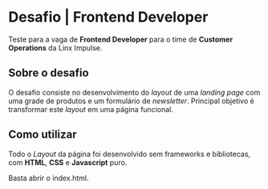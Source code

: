 # Desafio | Frontend Developer

Teste para a vaga de **Frontend Developer** para o time de **Customer Operations** da Linx Impulse.

## Sobre o desafio

O desafio consiste no desenvolvimento do *layout* de uma *landing page* com uma grade de produtos e um formulário de *newsletter*. Principal objetivo é transformar este *layout* em uma página funcional.

## Como utilizar

Todo o *Layout* da página foi desenvolvido sem frameworks e bibliotecas, com **HTML**, **CSS** e **Javascript** puro.

Basta abrir o index.html.

